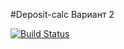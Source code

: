 #Deposit-calc Вариант 2

[![Build Status](https://travis-ci.org/sergo666/Deposit-calc.svg?branch=master)](https://travis-ci.org/sergo666/Deposit-calc)
